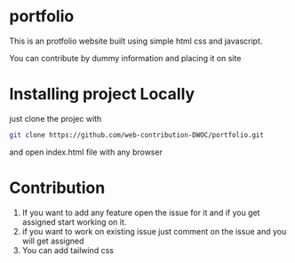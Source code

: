 # portfolio
This is an protfolio website built using simple html css and javascript.

You can contribute by dummy information and placing it on site

# Installing project Locally
just clone the projec with 
```bash
git clone https://github.com/web-contribution-DWOC/portfolio.git
```

and open index.html file with any browser

# Contribution
1. If you want to add any feature open the issue for it and if you get assigned 
start working on it.
2. if you want to work on existing issue just comment on the issue and you will get assigned 
3. You can add tailwind css
